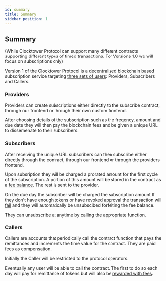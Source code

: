 ```yaml
---
id: summary
title: Summary
sidebar_position: 1
---
```


## Summary

(While Clocktower Protocol can support many different contracts supporting different types of timed transactions. For Versions 1.0 we will focus on subscriptions only)

Version 1 of the Clocktower Protocol is a decentralized blockchain based subscription service targeting [three sets of users](three_users#sender-receiver-caller): Providers, Subscribers and Callers. 

### Providers

Providers can create subscriptions either directly to the subscribe contract, through our frontend or through their own custom frontend.  

After choosing details of the subscription such as the freqency, amount and due date they will then pay the blockchain fees and be given a unique URL to dissemenate to their subscribers. 

### Subscribers

After receiving the unique URL subscribers can then subscribe either directly through the contract, through our frontend or through the providers frontend. 

Upon subsription they will be charged a prorated amount for the first cycle of the subscription. A portion of this amount will be stored in the contract as a [fee balance](fees#caller-fee-reserve). The rest is sent to the provider. 

On the due day the subscriber will be charged the subscription amount If they don't have enough tokens or have revoked approval the transaction will [fail](failed_transactions) and they will automatically be unsubscibed forfeiting the fee balance. 

They can unsubscribe at anytime by calling the appropriate function. 

### Callers

Callers are accounts that periodically call the contract function that pays the remittances and increments the time value for the contract. They are paid fees as compensation. 

Initially the Caller will be restricted to the protocol operators. 

Eventually any user will be able to call the contract. The first to do so each day will pay for remittance of tokens but will also be [rewarded with fees](fees#what-is-the-amount-of-the-caller-fee). 



